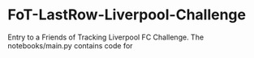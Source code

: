 # FoT-LastRow-Liverpool-Challenge
Entry to a Friends of Tracking Liverpool FC Challenge. The notebooks/main.py contains code for 
